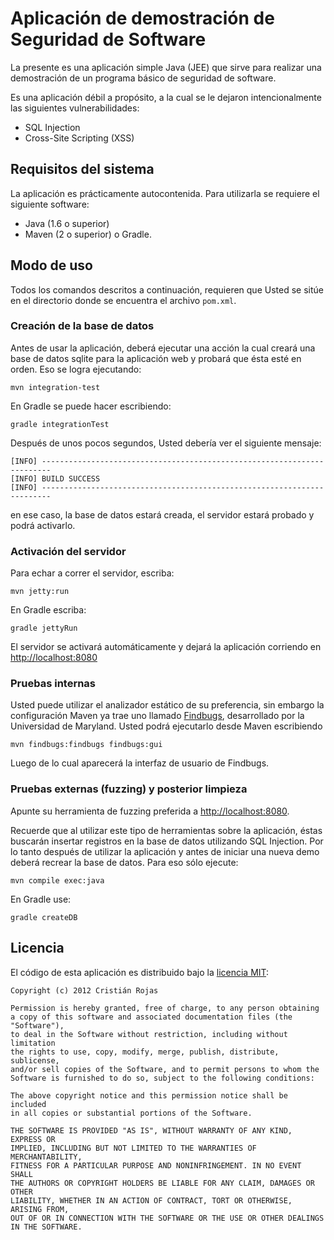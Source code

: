 # Aplicación de demostración de Seguridad de Software #

La presente es una aplicación simple Java (JEE) que sirve para
realizar una demostración de un programa básico de seguridad de software.

Es una aplicación débil a propósito, a la cual se le dejaron intencionalmente
las siguientes vulnerabilidades:

* SQL Injection
* Cross-Site Scripting (XSS)

## Requisitos del sistema ##

La aplicación es prácticamente autocontenida. Para utilizarla se requiere
el siguiente software:

* Java (1.6 o superior)
* Maven (2 o superior) o Gradle.

## Modo de uso ##

Todos los comandos descritos a continuación, requieren que Usted se sitúe
en el directorio donde se encuentra el archivo `pom.xml`.

### Creación de la base de datos ###

Antes de usar la aplicación, deberá ejecutar una acción la cual creará una
base de datos sqlite para la aplicación web y probará que ésta esté en orden.
Eso se logra ejecutando:

    mvn integration-test

En Gradle se puede hacer escribiendo:

    gradle integrationTest

Después de unos pocos segundos, Usted debería ver el siguiente mensaje:

    [INFO] ------------------------------------------------------------------------
    [INFO] BUILD SUCCESS
    [INFO] ------------------------------------------------------------------------

en ese caso, la base de datos estará creada, el servidor estará probado y podrá
activarlo.

### Activación del servidor ###

Para echar a correr el servidor, escriba:

    mvn jetty:run

En Gradle escriba:

    gradle jettyRun

El servidor se activará automáticamente y dejará la aplicación corriendo en
<http://localhost:8080>

### Pruebas internas ###

Usted puede utilizar el analizador estático de su preferencia, sin embargo
la configuración Maven ya trae uno llamado
[Findbugs](http://http://findbugs.sourceforge.net/), desarrollado por la
Universidad de Maryland. Usted podrá ejecutarlo desde Maven escribiendo

    mvn findbugs:findbugs findbugs:gui

Luego de lo cual aparecerá la interfaz de usuario de Findbugs.

### Pruebas externas (fuzzing) y posterior limpieza ###

Apunte su herramienta de fuzzing preferida a <http://localhost:8080>.

Recuerde que al utilizar este tipo de herramientas sobre la aplicación,
éstas buscarán insertar registros en la base de datos utilizando SQL
Injection. Por lo tanto después de utilizar la aplicación y antes de
iniciar una nueva demo deberá recrear la base de datos. Para eso sólo
ejecute:

    mvn compile exec:java

En Gradle use:

    gradle createDB

## Licencia ##

El código de esta aplicación es distribuido bajo la [licencia MIT](http://opensource.org/licenses/MIT):

	Copyright (c) 2012 Cristián Rojas

	Permission is hereby granted, free of charge, to any person obtaining
	a copy of this software and associated documentation files (the "Software"),
	to deal in the Software without restriction, including without limitation
	the rights to use, copy, modify, merge, publish, distribute, sublicense,
	and/or sell copies of the Software, and to permit persons to whom the
	Software is furnished to do so, subject to the following conditions:

	The above copyright notice and this permission notice shall be included
	in all copies or substantial portions of the Software.

	THE SOFTWARE IS PROVIDED "AS IS", WITHOUT WARRANTY OF ANY KIND, EXPRESS OR
	IMPLIED, INCLUDING BUT NOT LIMITED TO THE WARRANTIES OF MERCHANTABILITY,
	FITNESS FOR A PARTICULAR PURPOSE AND NONINFRINGEMENT. IN NO EVENT SHALL
	THE AUTHORS OR COPYRIGHT HOLDERS BE LIABLE FOR ANY CLAIM, DAMAGES OR OTHER
	LIABILITY, WHETHER IN AN ACTION OF CONTRACT, TORT OR OTHERWISE, ARISING FROM,
	OUT OF OR IN CONNECTION WITH THE SOFTWARE OR THE USE OR OTHER DEALINGS IN THE SOFTWARE.
